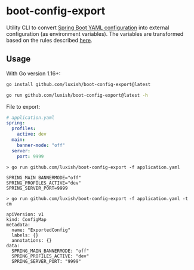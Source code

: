 # boot-config-export

Utility CLI to convert [Spring Boot YAML configuration](https://docs.spring.io/spring-boot/docs/2.5.6/reference/htmlsingle/#features.external-config) into external configuration (as environment variables). The variables are transformed based on the rules described [here](https://docs.spring.io/spring-boot/docs/2.5.6/reference/htmlsingle/#features.external-config.typesafe-configuration-properties.relaxed-binding.environment-variables).


## Usage

With Go version 1.16+:

```bash
go install github.com/luxish/boot-config-export@latest

go run github.com/luxish/boot-config-export@latest -h
```

File to export:
```yml
# application.yaml
spring:
  profiles:
    active: dev
  main:
    banner-mode: "off"
  server: 
    port: 9999
```

```
> go run github.com/luxish/boot-config-export -f application.yaml

SPRING_MAIN_BANNERMODE="off" 
SPRING_PROFILES_ACTIVE="dev"
SPRING_SERVER_PORT=9999
```

```
> go run github.com/luxish/boot-config-export -f application.yaml -t cm

apiVersion: v1
kind: ConfigMap
metadata:
  name: "ExportedConfig"
  labels: {}
  annotations: {}
data:
  SPRING_MAIN_BANNERMODE: "off"
  SPRING_PROFILES_ACTIVE: "dev"
  SPRING_SERVER_PORT: "9999"
```
